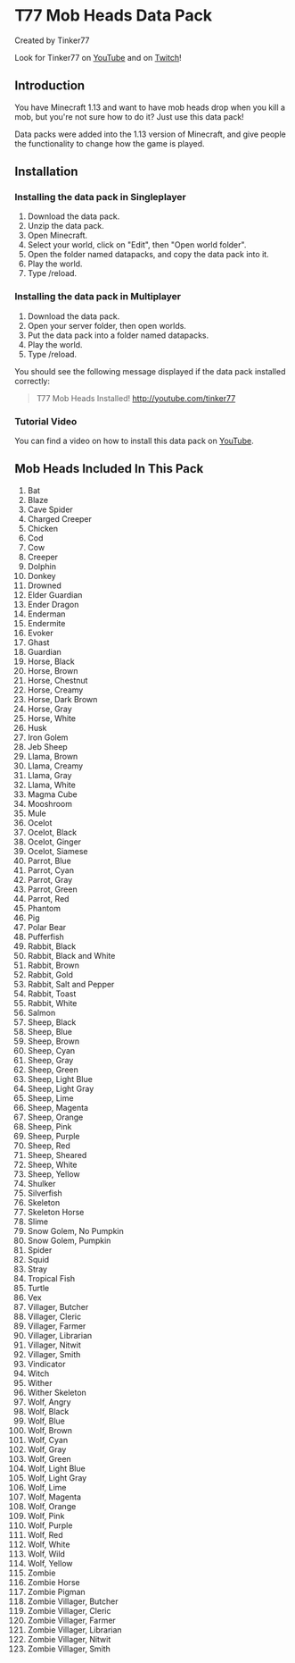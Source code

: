 # T77 Mob Heads Data Pack
Created by Tinker77

Look for Tinker77 on [YouTube](http://youtube.com/tinker77) and on [Twitch](http://twitch.tv/tinker77live)! 

## Introduction
You have Minecraft 1.13 and want to have mob heads drop when you kill a mob, but you're not sure how to do it?  Just use this data pack!

Data packs were added into the 1.13 version of Minecraft, and give people the functionality to change how the game is played.

## Installation
### Installing the data pack in Singleplayer
1. Download the data pack.  
2. Unzip the data pack.
3. Open Minecraft.
4. Select your world, click on "Edit", then "Open world folder".
5. Open the folder named datapacks, and copy the data pack into it.
6. Play the world.
7. Type /reload.

### Installing the data pack in Multiplayer
1. Download the data pack.
2. Open your server folder, then open worlds.
3. Put the data pack into a folder named datapacks.
4. Play the world.
5. Type /reload.

You should see the following message displayed if the data pack installed correctly:
> T77 Mob Heads Installed!
> http://youtube.com/tinker77

### Tutorial Video
You can find a video on how to install this data pack on [YouTube](http://youtube.com/tinker77).

## Mob Heads Included In This Pack
1. Bat
2. Blaze
3. Cave Spider
4. Charged Creeper
5. Chicken
6. Cod
7. Cow
8. Creeper
9. Dolphin
10. Donkey
11. Drowned
12. Elder Guardian
13. Ender Dragon
14. Enderman
15. Endermite
16. Evoker
17. Ghast
18. Guardian
19. Horse, Black
20. Horse, Brown
21. Horse, Chestnut
22. Horse, Creamy
23. Horse, Dark Brown
24. Horse, Gray
25. Horse, White
26. Husk
27. Iron Golem
28. Jeb Sheep
29. Llama, Brown
30. Llama, Creamy
31. Llama, Gray
32. Llama, White
33. Magma Cube
34. Mooshroom
35. Mule
36. Ocelot
37. Ocelot, Black
38. Ocelot, Ginger
39. Ocelot, Siamese
40. Parrot, Blue
41. Parrot, Cyan
42. Parrot, Gray
43. Parrot, Green
44. Parrot, Red
45. Phantom
46. Pig
47. Polar Bear
48. Pufferfish
49. Rabbit, Black
50. Rabbit, Black and White
51. Rabbit, Brown
52. Rabbit, Gold
53. Rabbit, Salt and Pepper
54. Rabbit, Toast
55. Rabbit, White
56. Salmon
57. Sheep, Black
58. Sheep, Blue
59. Sheep, Brown
60. Sheep, Cyan
61. Sheep, Gray
62. Sheep, Green
63. Sheep, Light Blue
64. Sheep, Light Gray
65. Sheep, Lime
66. Sheep, Magenta
67. Sheep, Orange
68. Sheep, Pink
69. Sheep, Purple
70. Sheep, Red
71. Sheep, Sheared
72. Sheep, White
73. Sheep, Yellow
74. Shulker
75. Silverfish
76. Skeleton
77. Skeleton Horse
78. Slime
79. Snow Golem, No Pumpkin
80. Snow Golem, Pumpkin
81. Spider
82. Squid
83. Stray
84. Tropical Fish
85. Turtle
86. Vex
87. Villager, Butcher
88. Villager, Cleric
89. Villager, Farmer
90. Villager, Librarian
91. Villager, Nitwit
92. Villager, Smith
93. Vindicator
94. Witch
95. Wither
96. Wither Skeleton
97. Wolf, Angry
98. Wolf, Black
99. Wolf, Blue
100. Wolf, Brown
101. Wolf, Cyan
102. Wolf, Gray
103. Wolf, Green
104. Wolf, Light Blue
105. Wolf, Light Gray
106. Wolf, Lime
107. Wolf, Magenta
108. Wolf, Orange
109. Wolf, Pink
110. Wolf, Purple
111. Wolf, Red
112. Wolf, White
113. Wolf, Wild
114. Wolf, Yellow
115. Zombie
116. Zombie Horse
117. Zombie Pigman
118. Zombie Villager, Butcher
119. Zombie Villager, Cleric
120. Zombie Villager, Farmer
121. Zombie Villager, Librarian
122. Zombie Villager, Nitwit
123. Zombie Villager, Smith
